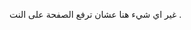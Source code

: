 غير اي شيء هنا عشان ترفع الصفحة على النت .
<!--stackedit_data:
eyJoaXN0b3J5IjpbMjc0MzkxNDMwLC01MzQ1NjI0NjQsMjc0Mz
kxNDMwLC01MzQ1NjI0NjQsMjc0MzkxNDMwLC01MzQ1NjI0NjQs
LTUxMzA5NzkzNiwtNjM2MTk2MzA0XX0=
-->